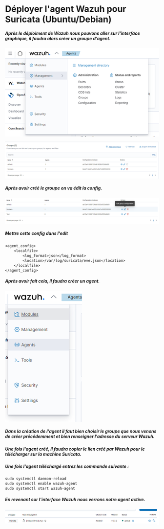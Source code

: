 # Déployer l'agent Wazuh pour Suricata (Ubuntu/Debian)

##### Après le déploiment de Wazuh nous pouvons aller sur l'interface graphique, il faudra alors créer un groupe d'agent.

![alt tab](https://github.com/Jrb62/Formation-AIS-et-DevOps/blob/main/screenshot/Wazuh1.png)

![alt tab](https://github.com/Jrb62/Formation-AIS-et-DevOps/blob/main/screenshot/Wazuh2.png)

##### Après avoir créé le groupe on va édit la config.

![alt tab](https://github.com/Jrb62/Formation-AIS-et-DevOps/blob/main/screenshot/Wazuh3.png)

##### Mettre cette config dans l'edit

````
<agent_config>
	<localfile>
		<log_format>json</log_format>
		<location>/var/log/suricata/eve.json</location>
	</localfile>
</agent_config>
````

##### Après avoir fait cela, il faudra créer un agent.

![alt tab](https://github.com/Jrb62/Formation-AIS-et-DevOps/blob/main/screenshot/Wazuh4.png)

##### Dans la création de l'agent il faut bien choisir le groupe que nous venons de créer précédemment et bien renseigner l'adresse du serveur Wazuh.

##### Une fois l'agent créé, il faudra copier le lien créé par Wazuh pour le télécharger sur la machine Suricata.

##### Une fois l'agent téléchargé entrez les commande suivante : 

````
sudo systemctl daemon-reload
sudo systemctl enable wazuh-agent
sudo systemctl start wazuh-agent
````

##### En revenant sur l'interface Wazuh nous verrons notre agent active.

![alt tab](https://github.com/Jrb62/Formation-AIS-et-DevOps/blob/main/screenshot/Wazuh6.png)